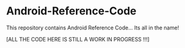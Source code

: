 # Android-Reference-Code
This repository contains Android Reference Code... Its all in the name!

[ALL THE CODE HERE IS STILL A WORK IN PROGRESS !!!]
